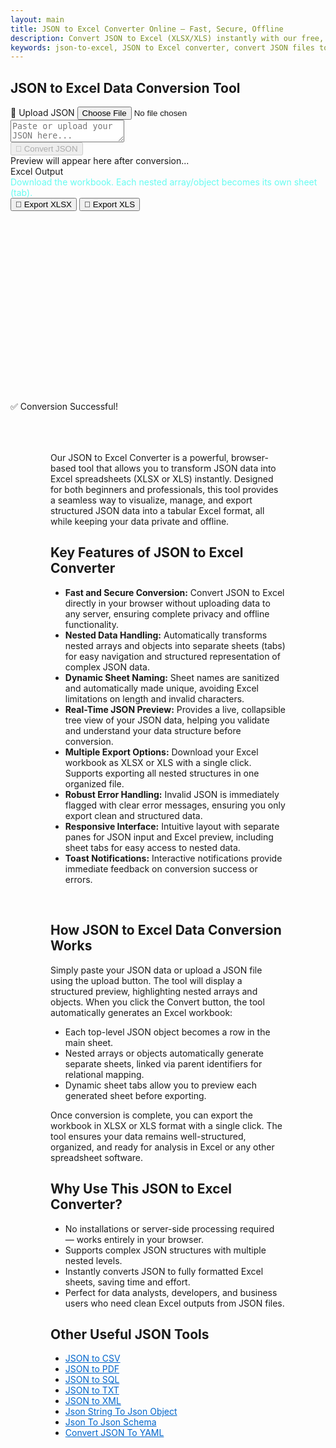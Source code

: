 ```yaml
---
layout: main
title: JSON to Excel Converter Online – Fast, Secure, Offline
description: Convert JSON to Excel (XLSX/XLS) instantly with our free, browser-based tool. Fast, offline, and private — perfect for everyone.
keywords: json-to-excel, JSON to Excel converter, convert JSON files to Excel, online JSON to Excel tool, free JSON to Excel
---
```

<section> <h1>JSON to Excel Data Conversion Tool</h1> </section>
<script src="https://cdnjs.cloudflare.com/ajax/libs/xlsx/0.18.5/xlsx.full.min.js"></script>
<script src="https://code.jquery.com/jquery-3.6.0.min.js"></script>
<script src="https://cdn.jsdelivr.net/npm/jsonview@1.2.0/dist/jquery.jsonview.min.js"></script>
<link href="https://cdn.jsdelivr.net/npm/jsonview@1.2.0/dist/jquery.jsonview.min.css" rel="stylesheet">

<div class="jsonx-container">
  <!-- Top Panel -->
  <div class="jsonx-panel">
    <div class="jsonx-pane-container">
      <!-- Left JSON Editor Pane -->
      <div class="jsonx-pane">
        <div class="jsonx-header" style="justify-content: space-between;">
          <div class="jsonx-title"></div>
          <label class="jsonx-btn jsonx-upload-label" id="uploadBtnJson">
            📂 Upload JSON
            <input id="fileInputJson" type="file" accept=".json,application/json">
          </label>
        </div>
        <textarea id="jsonInputEditor" class="jsonx-editor" placeholder="Paste or upload your JSON here..."></textarea>
      </div>
      <!-- Right Preview + Convert Pane -->
      <div class="jsonx-pane">
        <div class="jsonx-header" style="justify-content: space-between;">
          <div class="jsonx-title"></div>
          <button class="jsonx-btn primary" id="convertBtnJson" disabled>🔄 Convert JSON</button>
        </div>
        <div id="jsonPreviewArea" class="jsonx-preview">
          <div class="jsonx-placeholder">Preview will appear here after conversion...</div>
        </div>
      </div>
    </div>
  </div>
</div>

<div id="convertedFile">
<!-- CSV/Text Output Section (repurposed for Excel) -->
 <div class="jsonx-container">
  <div class="jsonx-panel" id="outputPanel">
    <div class="jsonx-header">
      <div>
        <div class="jsonx-title">Excel Output</div>
        <div class="jsonx-small"  style="color: #66fcf1">Download the workbook. Each nested array/object becomes its own sheet (tab).</div>
        <div id="sheetTabsContainer"></div>
      </div>
      <div class="jsonx-controls">
        <button class="jsonx-btn" id="exportXlsxBtn">💾 Export XLSX</button>
        <button class="jsonx-btn" id="exportXlsBtn">💾 Export XLS</button>
      </div>
    </div>
      <div id="sheetTabs" class="sheetTabs" ></div>
    </div>
  </div>
 </div>
<!-- Toast -->
<div id="toastJson" class="jsonx-toast">✅ Conversion Successful!</div>

<script src="/assets/js/json-to-excel.js"></script>


<style>
  /* Excel-like table styling */
.sheet-tab-content table {
    border-collapse: collapse;
    width: 100%;
    font-family: Arial, sans-serif;
    font-size: 14px;
}

.sheet-tab-content th, .sheet-tab-content td {
    border: 1px solid #ccc;
    padding: 6px 8px;
    text-align: left;
}

.sheet-tab-content th {
    background-color: #f3f3f3;
    font-weight: bold;
}

.sheet-tab-header {
    margin-bottom: 6px;
}

.sheet-tab-btn {
    background-color: #66fcf1;
    border: 1px solid #ccc;
    padding: 4px 10px;
    margin-right: 4px;
    cursor: pointer;
    border-radius: 4px 4px 0 0;
    font-size: 13px;
}

.sheet-tab-btn:hover {
background-color: #66fcf1;
}

.sheet-tab-btn.active {
    background-color: #66fcf1;
    border-bottom: 1px solid #fff;
    font-weight: bold;
}
#sheetTabs.sheetTabs {
  height: 19rem;          /* Fixed visible height */
  overflow-y: auto;        /* Enable vertical scrolling */
  overflow-x: auto;        /* Handle wide columns */
  display: block;          /* Ensure it stays a block element */
  padding: 8px;
  box-sizing: border-box;
  font-family: Arial, sans-serif;
  font-size: 13px;
}
</style>

<div style="margin:4rem;">

  

  <p>Our JSON to Excel Converter is a powerful, browser-based tool that allows you to transform JSON data into Excel spreadsheets (XLSX or XLS) instantly. Designed for both beginners and professionals, this tool provides a seamless way to visualize, manage, and export structured JSON data into a tabular Excel format, all while keeping your data private and offline.</p>

  <h2>Key Features of JSON to Excel Converter</h2>

  <ul>
    <li><strong>Fast and Secure Conversion:</strong> Convert JSON to Excel directly in your browser without uploading data to any server, ensuring complete privacy and offline functionality.</li>
    <li><strong>Nested Data Handling:</strong> Automatically transforms nested arrays and objects into separate sheets (tabs) for easy navigation and structured representation of complex JSON data.</li>
    <li><strong>Dynamic Sheet Naming:</strong> Sheet names are sanitized and automatically made unique, avoiding Excel limitations on length and invalid characters.</li>
    <li><strong>Real-Time JSON Preview:</strong> Provides a live, collapsible tree view of your JSON data, helping you validate and understand your data structure before conversion.</li>
    <li><strong>Multiple Export Options:</strong> Download your Excel workbook as XLSX or XLS with a single click. Supports exporting all nested structures in one organized file.</li>
    <li><strong>Robust Error Handling:</strong> Invalid JSON is immediately flagged with clear error messages, ensuring you only export clean and structured data.</li>
    <li><strong>Responsive Interface:</strong> Intuitive layout with separate panes for JSON input and Excel preview, including sheet tabs for easy access to nested data.</li>
    <li><strong>Toast Notifications:</strong> Interactive notifications provide immediate feedback on conversion success or errors.</li>
  </ul>
 <br>
  <h2>How JSON to Excel Data Conversion Works</h2>

  <p>Simply paste your JSON data or upload a JSON file using the upload button. The tool will display a structured preview, highlighting nested arrays and objects. When you click the Convert button, the tool automatically generates an Excel workbook:</p>

  <ul>
    <li>Each top-level JSON object becomes a row in the main sheet.</li>
    <li>Nested arrays or objects automatically generate separate sheets, linked via parent identifiers for relational mapping.</li>
    <li>Dynamic sheet tabs allow you to preview each generated sheet before exporting.</li>
  </ul>

  <p>Once conversion is complete, you can export the workbook in XLSX or XLS format with a single click. The tool ensures your data remains well-structured, organized, and ready for analysis in Excel or any other spreadsheet software.</p>

  <h2>Why Use This JSON to Excel Converter?</h2>

  <ul>
    <li>No installations or server-side processing required — works entirely in your browser.</li>
    <li>Supports complex JSON structures with multiple nested levels.</li>
    <li>Instantly converts JSON to fully formatted Excel sheets, saving time and effort.</li>
    <li>Perfect for data analysts, developers, and business users who need clean Excel outputs from JSON files.</li>
  </ul>

  <h2>Other Useful JSON Tools</h2>
  <ul>
    <li><a href="json-to-csv" style="color:#0066cc; text-decoration:underline;">JSON to CSV</a></li>
    <li><a href="json-to-pdf" style="color:#0066cc; text-decoration:underline;">JSON to PDF</a></li>
    <li><a href="json-to-sql" style="color:#0066cc; text-decoration:underline;">JSON to SQL</a></li>
    <li><a href="json-to-txt" style="color:#0066cc; text-decoration:underline;">JSON to TXT</a></li>
    <li><a href="json-to-xml" style="color:#0066cc; text-decoration:underline;">JSON to XML</a></li>
    <li><a href="json-string-to-json-object" style="color:#0066cc; text-decoration:underline;">Json String To Json Object</a></li>
    <li><a href="json-to-json-schema" style="color:#0066cc; text-decoration:underline;">Json To Json Schema</a></li>
    <li><a href="json-to-yaml" style="color:#0066cc; text-decoration:underline;">Convert JSON To YAML</a></li>
  </ul>

</div>

<!-- ✅ WebApplication Schema -->
<script type="application/ld+json">
{
  "@context": "https://schema.org",
  "@type": "WebApplication",
  "name": "JSON to Excel Converter",
  "alternateName": "Convert JSON Files to Excel Online",
  "operatingSystem": "Any",
  "applicationCategory": "UtilityApplication",
  "applicationSubCategory": "File Conversion",
  "description": "Convert JSON files to Excel (XLS/XLSX) instantly with this free browser-based converter. No uploads, no installations — fast, secure, and private data conversion directly on your device.",
  "url": "https://smallsuggestions.com/json-to-excel",
  "image": "https://smallsuggestions.com/assets/img/smallsuggestions.webp",
  "creator": {
    "@type": "Organization",
    "name": "Small Suggestions",
    "url": "https://smallsuggestions.com"
  },
  "featureList": [
    "Instant JSON to Excel conversion",
    "Preview and edit data before exporting",
    "Export to .xls and .xlsx formats",
    "No software installation required",
    "Completely client-side — no data uploads"
  ],
  "offers": {
    "@type": "Offer",
    "price": "0",
    "priceCurrency": "USD",
    "category": "Free"
  },
  "softwareVersion": "1.0.0",
  "browserRequirements": "Works on all JavaScript-enabled browsers",
  "permissions": "No data storage or tracking involved",
  "inLanguage": "en",
  "about": {
    "@type": "Thing",
    "name": "JSON to Excel Conversion",
    "sameAs": [
      "https://en.wikipedia.org/wiki/JSON",
      "https://en.wikipedia.org/wiki/Microsoft_Excel",
      "https://smallsuggestions.com/json-to-csv",
    "https://smallsuggestions.com/json-to-pdf",
    "https://smallsuggestions.com/json-to-sql",
    "https://smallsuggestions.com/json-to-txt",
    "https://smallsuggestions.com/json-to-xml"
    ]
  }
}
</script>

<!-- ✅ ConvertAction Schema -->
<script type="application/ld+json">
{
  "@context": "https://schema.org",
  "@type": "Action",
  "@id": "#convertJsonToExcel",
  "name": "Convert JSON to Excel",
  "description": "This online tool lets you convert JSON files into Excel formats (.xls or .xlsx) directly in your browser with no uploads or installations.",
  "actionStatus": "PotentialActionStatus",
  "object": {
    "@type": "Dataset",
    "name": "JSON Dataset",
    "description": "Structured JSON data containing objects and arrays."
  },
  "result": {
    "@type": "Dataset",
    "name": "Excel Spreadsheet",
    "description": "Excel file (.xls or .xlsx) generated from uploaded JSON data."
  },
  "target": {
    "@type": "EntryPoint",
    "urlTemplate": "https://smallsuggestions.com/json-to-excel",
    "actionPlatform": [
      "https://schema.org/DesktopWebPlatform",
      "https://schema.org/MobileWebPlatform"
    ]
  }
}
</script>

<!-- ✅ Dataset Schema -->
<script type="application/ld+json">
{
  "@context": "https://schema.org",
  "@graph": [
    {
      "@type": "Dataset",
      "@id": "#inputJsonDataset",
      "name": "JSON Data Input",
      "description": "Structured JSON data that users upload to convert into Excel format.",
      "keywords": ["JSON", "JavaScript Object Notation", "Spreadsheet", "Data conversion"],
      "license": "https://creativecommons.org/licenses/by/4.0/",
      "creator": {
        "@type": "Organization",
        "name": "Small Suggestions"
      }
    },
    {
      "@type": "Dataset",
      "@id": "#outputExcelDataset",
      "name": "Excel File Output",
      "description": "Converted Excel file generated from the input JSON data, available in .xls or .xlsx formats.",
      "keywords": ["Excel", "Spreadsheet", "XLS", "XLSX", "Data export"],
      "license": "https://creativecommons.org/licenses/by/4.0/",
      "creator": {
        "@type": "Organization",
        "name": "Small Suggestions"
      }
    }
  ]
}
</script>

<!-- ✅ HowTo Schema -->
<script type="application/ld+json">
{
  "@context": "https://schema.org",
  "@type": "HowTo",
  "name": "How to Convert JSON to Excel",
  "description": "Follow these simple steps to convert your JSON file into Excel format using our free web tool.",
  "step": [
    {
      "@type": "HowToStep",
      "position": 1,
      "name": "Upload JSON File",
      "text": "Click the Upload button and select your JSON file from your device."
    },
    {
      "@type": "HowToStep",
      "position": 2,
      "name": "Preview Your Data",
      "text": "View your JSON content in the preview panel and ensure it’s properly formatted."
    },
    {
      "@type": "HowToStep",
      "position": 3,
      "name": "Convert to Excel",
      "text": "Click the Convert to Excel button to instantly process your file."
    },
    {
      "@type": "HowToStep",
      "position": 4,
      "name": "Download Excel File",
      "text": "Download your converted Excel file in .xls or .xlsx format for further use."
    }
  ]
}
</script>

<!-- ✅ ItemList Schema (Related Tools) -->
<script type="application/ld+json">
{
  "@context": "https://schema.org",
  "@type": "ItemList",
  "name": "Related JSON Conversion Tools",
  "itemListOrder": "Ascending",
  "itemListElement": [
    { "@type": "ListItem", "position": 1, "name": "JSON to CSV", "url": "https://smallsuggestions.com/json-to-csv" },
    { "@type": "ListItem", "position": 2, "name": "JSON to PDF", "url": "https://smallsuggestions.com/json-to-pdf" },
    { "@type": "ListItem", "position": 3, "name": "JSON to SQL", "url": "https://smallsuggestions.com/json-to-sql" },
    { "@type": "ListItem", "position": 4, "name": "JSON to TXT", "url": "https://smallsuggestions.com/json-to-txt" },
    { "@type": "ListItem", "position": 5, "name": "JSON to XML", "url": "https://smallsuggestions.com/json-to-xml" }
  ]
}
</script>

<!-- ✅ FAQPage Schema -->
<script type="application/ld+json">
{
  "@context": "https://schema.org",
  "@type": "FAQPage",
  "mainEntity": [
    {
      "@type": "Question",
      "name": "Is this JSON to Excel converter free to use?",
      "acceptedAnswer": { "@type": "Answer", "text": "Yes, our JSON to Excel converter is completely free and works directly in your browser." }
    },
    {
      "@type": "Question",
      "name": "Does the conversion happen online or offline?",
      "acceptedAnswer": { "@type": "Answer", "text": "All conversions happen in your browser (client-side). No data is uploaded or stored on our servers." }
    },
    {
      "@type": "Question",
      "name": "What Excel formats are supported?",
      "acceptedAnswer": { "@type": "Answer", "text": "You can export your converted file as .xls or .xlsx format." }
    },
    {
      "@type": "Question",
      "name": "Can I edit my JSON before converting?",
      "acceptedAnswer": { "@type": "Answer", "text": "Yes, the preview section allows you to view and modify data before exporting." }
    },
    {
      "@type": "Question",
      "name": "Is my data safe during conversion?",
      "acceptedAnswer": { "@type": "Answer", "text": "Yes, all operations are performed locally within your browser. No external server is used." }
    },
    {
      "@type": "Question",
      "name": "Do I need to install any software?",
      "acceptedAnswer": { "@type": "Answer", "text": "No installation required — the converter runs directly in your web browser." }
    },
    {
      "@type": "Question",
      "name": "Can I use it on mobile?",
      "acceptedAnswer": { "@type": "Answer", "text": "Yes, it works smoothly on all mobile browsers supporting JavaScript." }
    },
    {
      "@type": "Question",
      "name": "Will my file formatting stay intact?",
      "acceptedAnswer": { "@type": "Answer", "text": "Yes, your data structure and formatting are preserved during conversion." }
    },
    {
      "@type": "Question",
      "name": "Can I convert large JSON files?",
      "acceptedAnswer": { "@type": "Answer", "text": "Yes, it can handle large JSON files efficiently as long as your browser memory supports it." }
    },
    {
      "@type": "Question",
      "name": "What browsers are supported?",
      "acceptedAnswer": { "@type": "Answer", "text": "This tool works on all modern browsers including Chrome, Firefox, Edge, and Safari." }
    }
  ]
}
</script>
